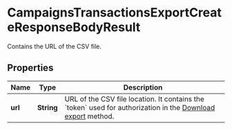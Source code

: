 

# CampaignsTransactionsExportCreateResponseBodyResult

Contains the URL of the CSV file.

## Properties

| Name | Type | Description |
|------------ | ------------- | ------------- |
|**url** | **String** | URL of the CSV file location. It contains the &#x60;token&#x60; used for authorization in the [Download export](ref:download-export) method. |



